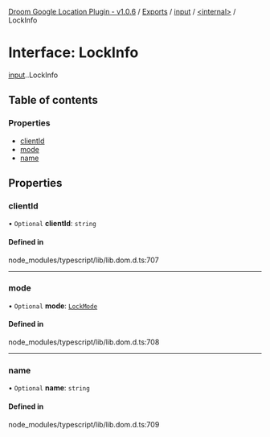 [Droom Google Location Plugin - v1.0.6](../README.md) / [Exports](../modules.md) / [input](../modules/input.md) / [<internal\>](../modules/input._internal_.md) / LockInfo

# Interface: LockInfo

[input](../modules/input.md).[<internal>](../modules/input._internal_.md).LockInfo

## Table of contents

### Properties

- [clientId](input._internal_.LockInfo.md#clientid)
- [mode](input._internal_.LockInfo.md#mode)
- [name](input._internal_.LockInfo.md#name)

## Properties

### clientId

• `Optional` **clientId**: `string`

#### Defined in

node_modules/typescript/lib/lib.dom.d.ts:707

___

### mode

• `Optional` **mode**: [`LockMode`](../modules/input._internal_.md#lockmode)

#### Defined in

node_modules/typescript/lib/lib.dom.d.ts:708

___

### name

• `Optional` **name**: `string`

#### Defined in

node_modules/typescript/lib/lib.dom.d.ts:709
